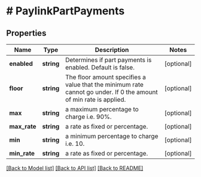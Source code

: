 # # PaylinkPartPayments

## Properties

Name | Type | Description | Notes
------------ | ------------- | ------------- | -------------
**enabled** | **string** | Determines if part payments is enabled. Default is false. | [optional]
**floor** | **string** | The floor amount specifies a value that the minimum rate cannot go under. If 0 the amount of min rate is applied. | [optional]
**max** | **string** | a maximum percentage to charge i.e. 90%. | [optional]
**max_rate** | **string** | a rate as fixed or percentage. | [optional]
**min** | **string** | a minimum percentage to charge i.e. 10. | [optional]
**min_rate** | **string** | a rate as fixed or percentage. | [optional]

[[Back to Model list]](../../README.md#models) [[Back to API list]](../../README.md#endpoints) [[Back to README]](../../README.md)
